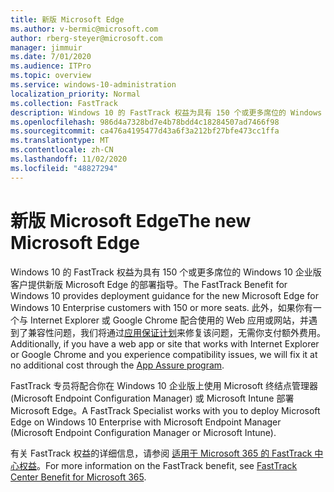 ```yaml
---
title: 新版 Microsoft Edge
ms.author: v-bermic@microsoft.com
author: rberg-steyer@microsoft.com
manager: jimmuir
ms.date: 7/01/2020
ms.audience: ITPro
ms.topic: overview
ms.service: windows-10-administration
localization_priority: Normal
ms.collection: FastTrack
description: Windows 10 的 FastTrack 权益为具有 150 个或更多席位的 Windows 10 企业版客户提供新版 Microsoft Edge 的部署指导。
ms.openlocfilehash: 986d4a7328bd7e4b78bdd4c18284507ad7466f98
ms.sourcegitcommit: ca476a4195477d43a6f3a212bf27bfe473cc1ffa
ms.translationtype: MT
ms.contentlocale: zh-CN
ms.lasthandoff: 11/02/2020
ms.locfileid: "48827294"
---
```

# <a name="the-new-microsoft-edge"></a><span data-ttu-id="b12f4-103">新版 Microsoft Edge</span><span class="sxs-lookup"><span data-stu-id="b12f4-103">The new Microsoft Edge</span></span>

<span data-ttu-id="b12f4-104">Windows 10 的 FastTrack 权益为具有 150 个或更多席位的 Windows 10 企业版客户提供新版 Microsoft Edge 的部署指导。</span><span class="sxs-lookup"><span data-stu-id="b12f4-104">The FastTrack Benefit for Windows 10 provides deployment guidance for the new Microsoft Edge for Windows 10 Enterprise customers with 150 or more seats.</span></span> <span data-ttu-id="b12f4-105">此外，如果你有一个与 Internet Explorer 或 Google Chrome 配合使用的 Web 应用或网站，并遇到了兼容性问题，我们将通过[应用保证计划](Win-10-app-assure.md)来修复该问题，无需你支付额外费用。</span><span class="sxs-lookup"><span data-stu-id="b12f4-105">Additionally, if you have a web app or site that works with Internet Explorer or Google Chrome and you experience compatibility issues, we will fix it at no additional cost through the [App Assure program](Win-10-app-assure.md).</span></span>

<span data-ttu-id="b12f4-106">FastTrack 专员将配合你在 Windows 10 企业版上使用 Microsoft 终结点管理器 (Microsoft Endpoint Configuration Manager) 或 Microsoft Intune 部署 Microsoft Edge。</span><span class="sxs-lookup"><span data-stu-id="b12f4-106">A FastTrack Specialist works with you to deploy Microsoft Edge on Windows 10 Enterprise with Microsoft Endpoint Manager (Microsoft Endpoint Configuration Manager or Microsoft Intune).</span></span>

<span data-ttu-id="b12f4-107">有关 FastTrack 权益的详细信息，请参阅 [适用于 Microsoft 365 的 FastTrack 中心权益](introduction.md)。</span><span class="sxs-lookup"><span data-stu-id="b12f4-107">For more information on the FastTrack benefit, see [FastTrack Center Benefit for Microsoft 365](introduction.md).</span></span>
